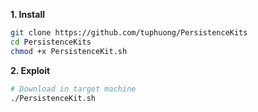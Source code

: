 **1. Install**
```sh
git clone https://github.com/tuphuong/PersistenceKits
cd PersistenceKits
chmod +x PersistenceKit.sh
```

**2. Exploit**
```sh
# Download in target machine
./PersistenceKit.sh
```